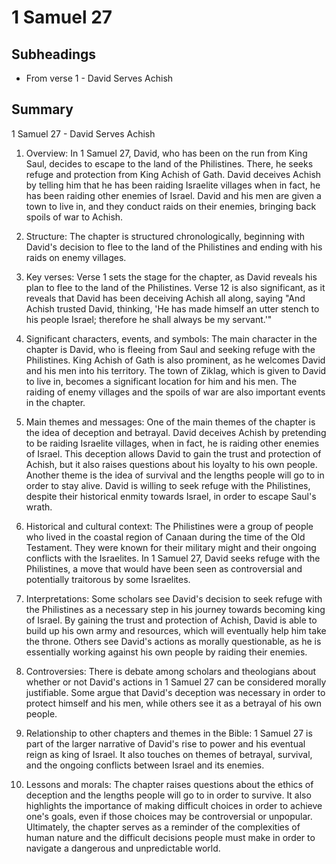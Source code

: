 # 1 Samuel 27

## Subheadings

* From verse 1 - David Serves Achish

## Summary

1 Samuel 27 - David Serves Achish

1. Overview:
In 1 Samuel 27, David, who has been on the run from King Saul, decides to escape to the land of the Philistines. There, he seeks refuge and protection from King Achish of Gath. David deceives Achish by telling him that he has been raiding Israelite villages when in fact, he has been raiding other enemies of Israel. David and his men are given a town to live in, and they conduct raids on their enemies, bringing back spoils of war to Achish.

2. Structure:
The chapter is structured chronologically, beginning with David's decision to flee to the land of the Philistines and ending with his raids on enemy villages.

3. Key verses:
Verse 1 sets the stage for the chapter, as David reveals his plan to flee to the land of the Philistines. Verse 12 is also significant, as it reveals that David has been deceiving Achish all along, saying "And Achish trusted David, thinking, 'He has made himself an utter stench to his people Israel; therefore he shall always be my servant.'"

4. Significant characters, events, and symbols:
The main character in the chapter is David, who is fleeing from Saul and seeking refuge with the Philistines. King Achish of Gath is also prominent, as he welcomes David and his men into his territory. The town of Ziklag, which is given to David to live in, becomes a significant location for him and his men. The raiding of enemy villages and the spoils of war are also important events in the chapter.

5. Main themes and messages:
One of the main themes of the chapter is the idea of deception and betrayal. David deceives Achish by pretending to be raiding Israelite villages, when in fact, he is raiding other enemies of Israel. This deception allows David to gain the trust and protection of Achish, but it also raises questions about his loyalty to his own people. Another theme is the idea of survival and the lengths people will go to in order to stay alive. David is willing to seek refuge with the Philistines, despite their historical enmity towards Israel, in order to escape Saul's wrath.

6. Historical and cultural context:
The Philistines were a group of people who lived in the coastal region of Canaan during the time of the Old Testament. They were known for their military might and their ongoing conflicts with the Israelites. In 1 Samuel 27, David seeks refuge with the Philistines, a move that would have been seen as controversial and potentially traitorous by some Israelites.

7. Interpretations:
Some scholars see David's decision to seek refuge with the Philistines as a necessary step in his journey towards becoming king of Israel. By gaining the trust and protection of Achish, David is able to build up his own army and resources, which will eventually help him take the throne. Others see David's actions as morally questionable, as he is essentially working against his own people by raiding their enemies.

8. Controversies:
There is debate among scholars and theologians about whether or not David's actions in 1 Samuel 27 can be considered morally justifiable. Some argue that David's deception was necessary in order to protect himself and his men, while others see it as a betrayal of his own people.

9. Relationship to other chapters and themes in the Bible:
1 Samuel 27 is part of the larger narrative of David's rise to power and his eventual reign as king of Israel. It also touches on themes of betrayal, survival, and the ongoing conflicts between Israel and its enemies.

10. Lessons and morals:
The chapter raises questions about the ethics of deception and the lengths people will go to in order to survive. It also highlights the importance of making difficult choices in order to achieve one's goals, even if those choices may be controversial or unpopular. Ultimately, the chapter serves as a reminder of the complexities of human nature and the difficult decisions people must make in order to navigate a dangerous and unpredictable world.